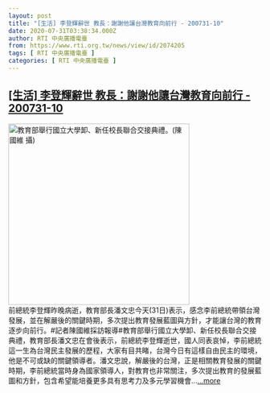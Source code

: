 ```yaml
---
layout: post
title: "[生活] 李登輝辭世 教長：謝謝他讓台灣教育向前行 - 200731-10"
date: 2020-07-31T03:38:34.000Z
author: RTI 中央廣播電臺
from: https://www.rti.org.tw/news/view/id/2074205
tags: [ RTI 中央廣播電臺 ]
categories: [ RTI 中央廣播電臺 ]
---
```

<!--1596166714000-->
[[生活] 李登輝辭世 教長：謝謝他讓台灣教育向前行 - 200731-10](https://www.rti.org.tw/news/view/id/2074205)
------

<div>
<img src="https://static.rti.org.tw/assets/thumbnails/2020/07/31/963a5b8e3d56662bdae883cbcf8c5759.jpg" width="360" alt="教育部舉行國立大學卸、新任校長聯合交接典禮。(陳國維 攝)" title="教育部舉行國立大學卸、新任校長聯合交接典禮。(陳國維 攝)"><br>前總統李登輝昨晚病逝，教育部長潘文忠今天(31日)表示，感念李前總統帶領台灣發展，並在解嚴後的關鍵時期，多次提出教育發展藍圖與方針，才能讓台灣的教育逐步向前行。#記者陳國維採訪報導#教育部舉行國立大學卸、新任校長聯合交接典禮，教育部長潘文忠在會後表示，前總統李登輝逝世，國人同表哀悼，李前總統這一生為台灣民主發展的歷程，大家有目共睹，台灣今日有這樣自由民主的環境，他是不可或缺的關鍵領導者。潘文忠說，解嚴後的台灣，正是相關教育發展的關鍵時期，李前總統當時身為國家領導人，對教育也非常關注，多次提出教育的發展藍圖和方針，包含希望能培養更多具有思考力及多元學習機會...<a target="_blank" href="https://www.rti.org.tw/news/view/id/2074205">...more</a>
</div>
